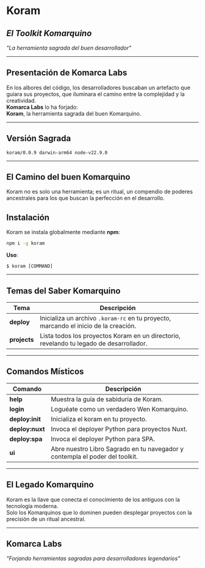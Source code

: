 # Koram
## *El Toolkit Komarquino*
*"La herramienta sagrada del buen desarrollador"*

---

## Presentación de Komarca Labs
En los albores del código, los desarrolladores buscaban un artefacto que guiara sus proyectos, que iluminara el camino entre la complejidad y la creatividad.  
**Komarca Labs** lo ha forjado:  
**Koram**, la herramienta sagrada del buen Komarquino.  

---

## Versión Sagrada
```
koram/0.0.9 darwin-arm64 node-v22.9.0
```

---

## El Camino del buen Komarquino
Koram no es solo una herramienta; es un ritual, un compendio de poderes ancestrales para los que buscan la perfección en el desarrollo.  

## Instalación

Koram se instala globalmente mediante **npm**:

```bash
npm i -g koram

```

**Uso**:  
```
$ koram [COMMAND]
```

---

## Temas del Saber Komarquino

| Tema      | Descripción |
|----------|-------------|
| **deploy**   | Inicializa un archivo `.koram-rc` en tu proyecto, marcando el inicio de la creación. |
| **projects** | Lista todos los proyectos Koram en un directorio, revelando tu legado de desarrollador. |

---

## Comandos Místicos

| Comando       | Descripción |
|---------------|-------------|
| **help**      | Muestra la guía de sabiduría de Koram. |
| **login**     | Loguéate como un verdadero Wen Komarquino. |
| **deploy:init** | Inicializa el koram en tu proyecto. |
| **deploy:nuxt** | Invoca el deployer Python para proyectos Nuxt. |
| **deploy:spa**  | Invoca el deployer Python para SPA. |
| **ui**        | Abre nuestro Libro Sagrado en tu navegador y contempla el poder del toolkit. |

---

## El Legado Komarquino
Koram es la llave que conecta el conocimiento de los antiguos con la tecnología moderna.  
Solo los Komarquinos que lo dominen pueden desplegar proyectos con la precisión de un ritual ancestral.  

---

## Komarca Labs
*"Forjando herramientas sagradas para desarrolladores legendarios"*
